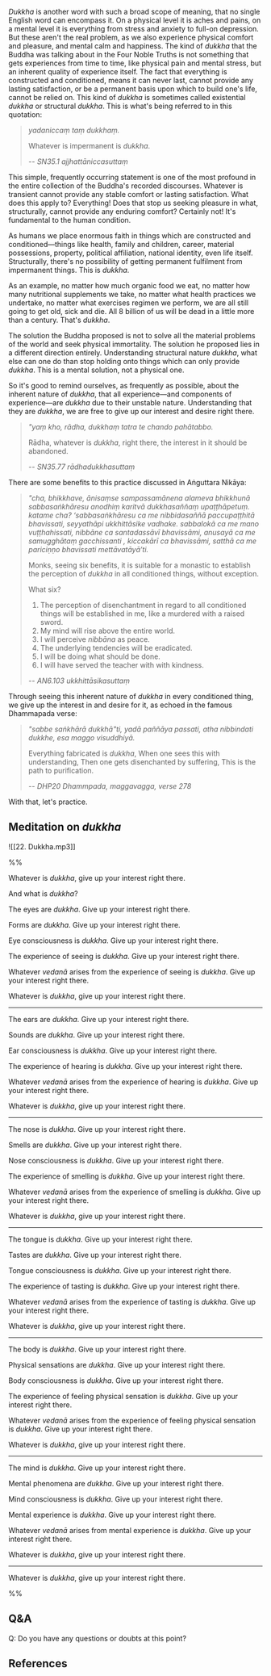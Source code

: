 *Dukkha* is another word with such a broad scope of meaning, that no single English word can encompass it. On a physical level it is aches and pains, on a mental level it is everything from stress and anxiety to full-on depression. But these aren't the real problem, as we also experience physical comfort and pleasure, and mental calm and happiness. The kind of *dukkha* that the Buddha was talking about in the Four Noble Truths is not something that gets experiences from time to time, like physical pain and mental stress, but an inherent quality of experience itself. The fact that everything is constructed and conditioned, means it can never last, cannot provide any lasting satisfaction, or be a permanent basis upon which to build one's life, cannot be relied on. This kind of *dukkha* is sometimes called existential *dukkha* or structural *dukkha*. This is what's being referred to in this quotation:    

> *yadaniccaṃ taṃ dukkhaṃ.*
> 
> Whatever is impermanent is *dukkha*.
> 
> -- *SN35.1 ajjhattāniccasuttaṃ*

This simple, frequently occurring statement is one of the most profound in the entire collection of the Buddha's recorded discourses. Whatever is transient cannot provide any stable comfort or lasting satisfaction. What does this apply to? Everything! Does that stop us seeking pleasure in what, structurally, cannot provide any enduring comfort? Certainly not! It's fundamental to the human condition.

As humans we place enormous faith in things which are constructed and conditioned—things like health, family and children, career, material possessions, property, political affiliation, national identity, even life itself. Structurally, there's no possibility of getting permanent fulfilment from impermanent things. This is *dukkha*. 

As an example, no matter how much organic food we eat, no matter how many nutritional supplements we take, no matter what health practices we undertake, no matter what exercises regimen we perform, we are all still going to get old, sick and die. All 8 billion of us will be dead in a little more than a century. That's *dukkha*.

The solution the Buddha proposed is not to solve all the material problems of the world and seek physical immortality. The solution he proposed lies in a different direction entirely. Understanding structural nature *dukkha*, what else can one do than stop holding onto things which can only provide *dukkha*. This is a mental solution, not a physical one. 

So it's good to remind ourselves, as frequently as possible, about the inherent nature of *dukkha*, that all experience—and components of experience—are *dukkha* due to their unstable nature. Understanding that they are *dukkha*, we are free to give up our interest and desire right there. 

> *"yaṃ kho, rādha, dukkhaṃ tatra te chando pahātabbo.*
> 
> Rādha, whatever is *dukkha*, right there, the interest in it should be abandoned.
> 
> -- *SN35.77 rādhadukkhasuttaṃ*

There are some benefits to this practice discussed in Aṅguttara Nikāya:

> *"cha, bhikkhave, ānisaṃse sampassamānena alameva bhikkhunā sabbasaṅkhāresu anodhiṃ karitvā dukkhasaññaṃ upaṭṭhāpetuṃ. katame cha? ‘sabbasaṅkhāresu ca me nibbidasaññā paccupaṭṭhitā bhavissati, seyyathāpi ukkhittāsike vadhake. sabbalokā ca me mano vuṭṭhahissati, nibbāne ca santadassāvī bhavissāmi, anusayā ca me samugghātaṃ gacchissanti , kiccakārī ca bhavissāmi, satthā ca me pariciṇṇo bhavissati mettāvatāyā’ti.*
> 
> Monks, seeing six benefits, it is suitable for a monastic to establish the perception of *dukkha* in all conditioned things, without exception.
> 
> What six?
> 
> 1. The perception of disenchantment in regard to all conditioned things will be established in me, like a murdered with a raised sword.
> 2. My mind will rise above the entire world. 
> 3. I will perceive *nibbāna* as peace.
> 4. The underlying tendencies will be eradicated.
> 5. I will be doing what should be done.
> 6. I will have served the teacher with with kindness. 
> 
> -- *AN6.103 ukkhittāsikasuttaṃ*

Through seeing this inherent nature of *dukkha* in every conditioned thing, we give up the interest in and desire for it, as echoed in the famous Dhammapada verse:

> *"sabbe saṅkhārā dukkhā"ti, yadā paññāya passati,*
> *atha nibbindati dukkhe, esa maggo visuddhiyā.*
> 
> Everything fabricated is *dukkha*,
> When one sees this with understanding,
> Then one gets disenchanted by suffering,
> This is the path to purification.
> 
> -- *DHP20 Dhammpada, maggavagga, verse 278*

With that, let's practice.

## Meditation on *dukkha*

![[22. Dukkha.mp3]]

%%

Whatever is *dukkha*, give up your interest right there.

And what is *dukkha*?

The eyes are *dukkha*. Give up your interest right there.

Forms are *dukkha*. Give up your interest right there.

Eye consciousness is *dukkha*. Give up your interest right there.

The experience of seeing is *dukkha*. Give up your interest right there. 

Whatever *vedanā* arises from the experience of seeing is *dukkha*. Give up your interest right there. 

Whatever is *dukkha*, give up your interest right there.

---

The ears are *dukkha*. Give up your interest right there.

Sounds are *dukkha*. Give up your interest right there.

Ear consciousness is *dukkha*. Give up your interest right there.

The experience of hearing is *dukkha*. Give up your interest right there. 

Whatever *vedanā* arises from the experience of hearing is *dukkha*. Give up your interest right there. 

Whatever is *dukkha*, give up your interest right there.

---

The nose is *dukkha*. Give up your interest right there.

Smells are *dukkha*. Give up your interest right there.

Nose consciousness is *dukkha*. Give up your interest right there.

The experience of smelling is *dukkha*. Give up your interest right there. 

Whatever *vedanā* arises from the experience of smelling is *dukkha*. Give up your interest right there. 

Whatever is *dukkha*, give up your interest right there.

---
The tongue is *dukkha*. Give up your interest right there.

Tastes are *dukkha*. Give up your interest right there.

Tongue consciousness is *dukkha*. Give up your interest right there.

The experience of tasting is *dukkha*. Give up your interest right there. 

Whatever *vedanā* arises from the experience of tasting is *dukkha*. Give up your interest right there. 

Whatever is *dukkha*, give up your interest right there.

---
The body is *dukkha*. Give up your interest right there.

Physical sensations are *dukkha*. Give up your interest right there.

Body consciousness is *dukkha*. Give up your interest right there.

The experience of feeling physical sensation is *dukkha*. Give up your interest right there. 

Whatever *vedanā* arises from the experience of feeling physical sensation is *dukkha*. Give up your interest right there. 

Whatever is *dukkha*, give up your interest right there.

---
The mind is *dukkha*. Give up your interest right there.

Mental phenomena are *dukkha*. Give up your interest right there.

Mind consciousness is *dukkha*. Give up your interest right there.

Mental experience is *dukkha*. Give up your interest right there. 

Whatever *vedanā* arises from mental experience is *dukkha*. Give up your interest right there. 

Whatever is *dukkha*, give up your interest right there.

---
Whatever is *dukkha*, give up your interest right there.

%%

## Q&A

Q: Do you have any questions or doubts at this point?

## References


